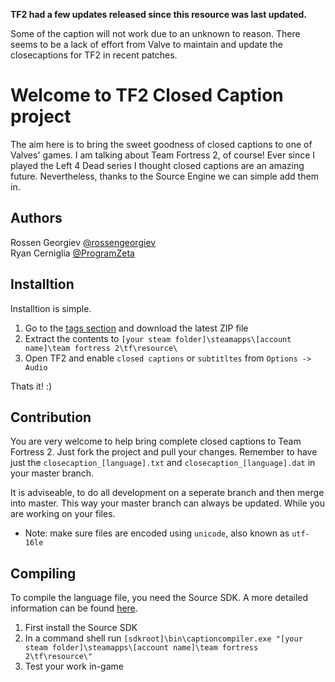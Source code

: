**TF2 had a few updates released since this resource was last updated.**  

Some of the caption will not work due to an unknown to reason. There seems to be a lack of effort 
from Valve to maintain and update the closecaptions for TF2 in recent patches.


# Welcome to TF2 Closed Caption project

The aim here is to bring the sweet goodness of closed captions to one of Valves' games.
I am talking about Team Fortress 2, of course! Ever since I played the Left 4 Dead series I thought
closed captions are an amazing future. Nevertheless, thanks to the Source Engine we can simple add
them in.

## Authors

Rossen Georgiev [@rossengeorgiev](https://github.com/rossengeorgiev)  
Ryan Cerniglia [@ProgramZeta](https://github.com/ProgramZeta)

## Installtion

Installtion is simple.

1. Go to the [tags section](https://github.com/rossengeorgiev/teamfortress2-closed-captions/tags) and download the latest ZIP file
2. Extract the contents to `[your steam folder]\steamapps\[account name]\team fortress 2\tf\resource\`
3. Open TF2 and enable `closed captions` or `subtitltes` from `Options -> Audio`

Thats it! :)

## Contribution

You are very welcome to help bring complete closed captions to Team Fortress 2.
Just fork the project and pull your changes.
Remember to have just the `closecaption_[language].txt` and `closecaption_[language].dat` in your master branch.

It is adviseable, to do all development on a seperate branch and then merge into master.
This way your master branch can always be updated. While you are working on your files.

* Note: make sure files are encoded using `unicode`, also known as `utf-16le`

## Compiling

To compile the language file, you need the Source SDK. A more detailed information can be found [here](https://developer.valvesoftware.com/wiki/Closed_Captions). 

1. First install the Source SDK
2. In a command shell run `[sdkroot]\bin\captioncompiler.exe "[your steam folder]\steamapps\[account name]\team fortress 2\tf\resource\"`
3. Test your work in-game

